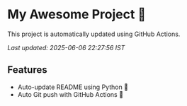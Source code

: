 # My Awesome Project 🚀

This project is automatically updated using GitHub Actions.

_Last updated: 2025-06-06 22:27:56 IST_

## Features
- Auto-update README using Python 🐍
- Auto Git push with GitHub Actions 🤖
